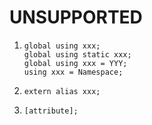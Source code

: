 # UNSUPPORTED

1. ```
   global using xxx;
   global using static xxx;
   global using xxx = YYY;
   using xxx = Namespace;
   ```

2. ```
   extern alias xxx;
   ```

3. ```
   [attribute];
   ```

